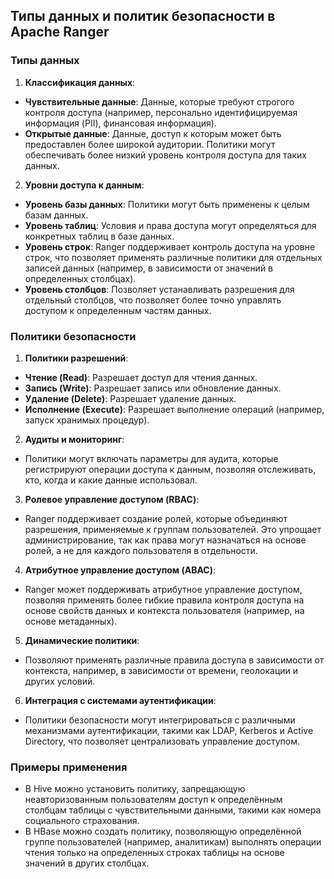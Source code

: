 ## Типы данных и политик безопасности в Apache Ranger

### Типы данных

1. **Классификация данных**:
- **Чувствительные данные**: Данные, которые требуют строгого контроля доступа (например, персонально идентифицируемая информация (PII), финансовая информация).
- **Открытые данные**: Данные, доступ к которым может быть предоставлен более широкой аудитории. Политики могут обеспечивать более низкий уровень контроля доступа для таких данных.

2. **Уровни доступа к данным**:
- **Уровень базы данных**: Политики могут быть применены к целым базам данных.
- **Уровень таблиц**: Условия и права доступа могут определяться для конкретных таблиц в базе данных.
- **Уровень строк**: Ranger поддерживает контроль доступа на уровне строк, что позволяет применять различные политики для отдельных записей данных (например, в зависимости от значений в определенных столбцах).
- **Уровень столбцов**: Позволяет устанавливать разрешения для отдельный столбцов, что позволяет более точно управлять доступом к определенным частям данных.

### Политики безопасности

1. **Политики разрешений**:
- **Чтение (Read)**: Разрешает доступ для чтения данных.
- **Запись (Write)**: Разрешает запись или обновление данных.
- **Удаление (Delete)**: Разрешает удаление данных.
- **Исполнение (Execute)**: Разрешает выполнение операций (например, запуск хранимых процедур).

2. **Аудиты и мониторинг**:
- Политики могут включать параметры для аудита, которые регистрируют операции доступа к данным, позволяя отслеживать, кто, когда и какие данные использовал.

3. **Ролевое управление доступом (RBAC)**:
- Ranger поддерживает создание ролей, которые объединяют разрешения, применяемые к группам пользователей. Это упрощает администрирование, так как права могут назначаться на основе ролей, а не для каждого пользователя в отдельности.

4. **Атрибутное управление доступом (ABAC)**:
- Ranger может поддерживать атрибутное управление доступом, позволяя применять более гибкие правила контроля доступа на основе свойств данных и контекста пользователя (например, на основе метаданных).

5. **Динамические политики**:
- Позволяют применять различные правила доступа в зависимости от контекста, например, в зависимости от времени, геолокации и других условий.

6. **Интеграция с системами аутентификации**:
- Политики безопасности могут интегрироваться с различными механизмами аутентификации, такими как LDAP, Kerberos и Active Directory, что позволяет централизовать управление доступом.

### Примеры применения

- В Hive можно установить политику, запрещающую неавторизованным пользователям доступ к определённым столбцам таблицы с чувствительными данными, такими как номера социального страхования.
- В HBase можно создать политику, позволяющую определённой группе пользователей (например, аналитикам) выполнять операции чтения только на определенных строках таблицы на основе значений в других столбцах.